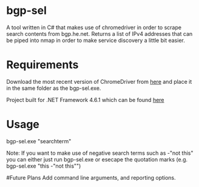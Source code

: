 # bgp-sel
A tool written in C# that makes use of chromedriver in order to scrape search contents from bgp.he.net. Returns a list of IPv4 addresses that can be piped into nmap in order to make service discovery a little bit easier.

# Requirements
Download the most recent version of ChromeDriver from <a href="http://chromedriver.chromium.org/downloads">here</a> and place it in the same folder as the bgp-sel.exe.

Project built for .NET Framework 4.6.1 which can be found <a href="https://www.microsoft.com/en-us/download/details.aspx?id=49981">here</a>

# Usage
bgp-sel.exe "searchterm"

Note: If you want to make use of negative search terms such as -"not this" you can either just run bgp-sel.exe or esecape the quotation marks (e.g. bgp-sel.exe "this -\"not this\"")

#Future Plans
Add command line arguments, and reporting options.
